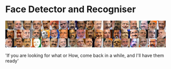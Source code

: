 # Face Detector and Recogniser

![Header Image](header.jpeg)

'If you are looking for what or How, come back in a while, and I'll have them ready'

